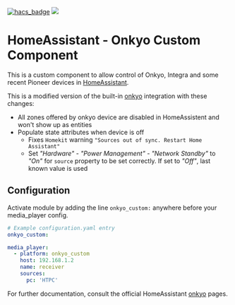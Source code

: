 [![hacs_badge](https://img.shields.io/badge/HACS-Custom-orange.svg)](https://github.com/hacs/integration)
[![](https://img.shields.io/badge/MAINTAINER-%40fleXible-red?style=flat)](https://github.com/fleXible)

# HomeAssistant - Onkyo Custom Component

This is a custom component to allow control of Onkyo, Integra and some recent Pioneer devices in 
[HomeAssistant](https://home-assistant.io).

This is a modified version of the built-in 
[onkyo](https://www.home-assistant.io/integrations/onkyo/) integration with these changes:

* All zones offered by onkyo device are disabled in HomeAssistent and won't show up as entities
* Populate state attributes when device is off
  * Fixes `Homekit` warning `"Sources out of sync. Restart Home Assistant"`
  * Set *"Hardware" - "Power Management" - "Network Standby"* to *"On"* for `source` property to be set correctly.
    If set to *"Off"*, last known value is used

## Configuration

Activate module by adding the line `onkyo_custom:` anywhere before your media_player config.

```yaml
# Example configuration.yaml entry
onkyo_custom:

media_player:
  - platform: onkyo_custom
    host: 192.168.1.2
    name: receiver
    sources:
      pc: 'HTPC'
```
 
For further documentation, consult the official HomeAssistant [onkyo](https://www.home-assistant.io/integrations/onkyo/) pages.
